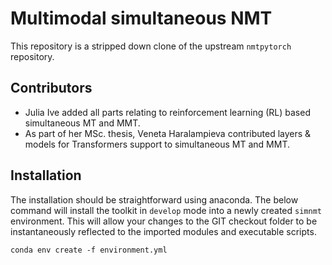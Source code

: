 # Multimodal simultaneous NMT

This repository is a stripped down clone of the upstream `nmtpytorch` repository.

## Contributors

- Julia Ive added all parts relating to reinforcement learning (RL) based
simultaneous MT and MMT.
- As part of her MSc. thesis, Veneta Haralampieva contributed layers & models for Transformers support
to simultaneous MT and MMT.

## Installation

The installation should be straightforward using anaconda. The below command will install the toolkit in `develop` mode into a newly created `simnmt` environment. This will allow your changes to the GIT checkout folder to be instantaneously reflected to the imported modules and executable scripts.

```
conda env create -f environment.yml
```